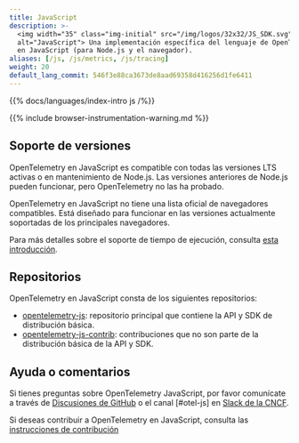 ```yaml
---
title: JavaScript
description: >-
  <img width="35" class="img-initial" src="/img/logos/32x32/JS_SDK.svg"
  alt="JavaScript"> Una implementación específica del lenguaje de OpenTelemetry
  en JavaScript (para Node.js y el navegador).
aliases: [/js, /js/metrics, /js/tracing]
weight: 20
default_lang_commit: 546f3e88ca3673de8aad69358d416256d1fe6411
---
```


{{% docs/languages/index-intro js /%}}

{{% include browser-instrumentation-warning.md %}}

## Soporte de versiones

OpenTelemetry en JavaScript es compatible con todas las versiones LTS activas o
en mantenimiento de Node.js. Las versiones anteriores de Node.js pueden
funcionar, pero OpenTelemetry no las ha probado.

OpenTelemetry en JavaScript no tiene una lista oficial de navegadores
compatibles. Está diseñado para funcionar en las versiones actualmente
soportadas de los principales navegadores.

Para más detalles sobre el soporte de tiempo de ejecución, consulta
[esta introducción](https://github.com/open-telemetry/opentelemetry-js#supported-runtimes).

## Repositorios

OpenTelemetry en JavaScript consta de los siguientes repositorios:

- [opentelemetry-js](https://github.com/open-telemetry/opentelemetry-js):
  repositorio principal que contiene la API y SDK de distribución básica.
- [opentelemetry-js-contrib](https://github.com/open-telemetry/opentelemetry-js-contrib):
  contribuciones que no son parte de la distribución básica de la API y SDK.

## Ayuda o comentarios

Si tienes preguntas sobre OpenTelemetry JavaScript, por favor comunícate a
través de
[Discusiones de GitHub](https://github.com/open-telemetry/opentelemetry-js/discussions)
o el canal [#otel-js] en [Slack de la CNCF](https://slack.cncf.io/).

Si deseas contribuir a OpenTelemetry en JavaScript, consulta las
[instrucciones de contribución](https://github.com/open-telemetry/opentelemetry-js/blob/main/CONTRIBUTING.md)
